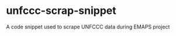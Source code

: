 unfccc-scrap-snippet
====================

A code snippet used to scrape UNFCCC data during EMAPS project
